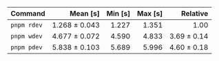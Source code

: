| Command | Mean [s] | Min [s] | Max [s] | Relative |
|:---|---:|---:|---:|---:|
| `pnpm rdev` | 1.268 ± 0.043 | 1.227 | 1.351 | 1.00 |
| `pnpm wdev` | 4.677 ± 0.072 | 4.590 | 4.833 | 3.69 ± 0.14 |
| `pnpm pdev` | 5.838 ± 0.103 | 5.689 | 5.996 | 4.60 ± 0.18 |

